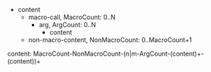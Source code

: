 + content
  + macro-call, MacroCount: 0..N
    + arg, ArgCount: 0..N
      + content
  + non-macro-content, NonMacroCount: 0..MacroCount+1

content:
    MacroCount-NonMacroCount-(n|m-ArgCount-(content)+-(content))+
